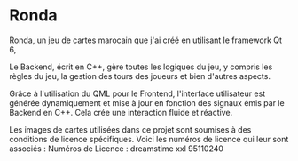 # Ronda
Ronda, un jeu de cartes marocain que j'ai créé en utilisant le framework Qt 6,

Le Backend, écrit en C++, gère toutes les logiques du jeu, y compris les règles du jeu, la gestion des tours des joueurs et bien d'autres aspects.

Grâce à l'utilisation du QML pour le Frontend, l'interface utilisateur est générée dynamiquement et mise à jour en fonction des signaux émis par le Backend en C++. Cela crée une interaction fluide et réactive.

Les images de cartes utilisées dans ce projet sont soumises à des conditions de licence spécifiques. Voici les numéros de licence qui leur sont associés :
Numéros de Licence : dreamstime xxl 95110240
